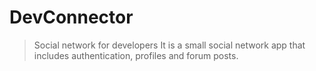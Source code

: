 # DevConnector 

> Social network for developers
It is a small social network app that includes authentication, profiles and forum posts.
